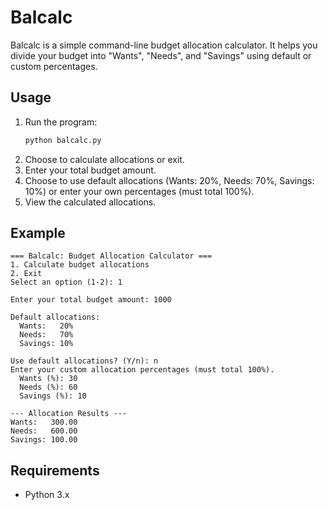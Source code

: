 # Balcalc

Balcalc is a simple command-line budget allocation calculator. It helps you divide your budget into "Wants", "Needs", and "Savings" using default or custom percentages.

## Usage

1. Run the program:
    ```sh
    python balcalc.py
    ```
2. Choose to calculate allocations or exit.
3. Enter your total budget amount.
4. Choose to use default allocations (Wants: 20%, Needs: 70%, Savings: 10%) or enter your own percentages (must total 100%).
5. View the calculated allocations.

## Example

```
=== Balcalc: Budget Allocation Calculator ===
1. Calculate budget allocations
2. Exit
Select an option (1-2): 1

Enter your total budget amount: 1000

Default allocations:
  Wants:   20%
  Needs:   70%
  Savings: 10%

Use default allocations? (Y/n): n
Enter your custom allocation percentages (must total 100%).
  Wants (%): 30
  Needs (%): 60
  Savings (%): 10

--- Allocation Results ---
Wants:   300.00
Needs:   600.00
Savings: 100.00
```

## Requirements

- Python 3.x
